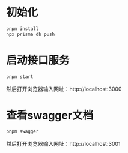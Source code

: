 # 初始化

```bash
pnpm install
npx prisma db push
```

# 启动接口服务

```bash
pnpm start
```

然后打开浏览器输入网址：http://localhost:3000

# 查看swagger文档

```bash
pnpm swagger
```

然后打开浏览器输入网址：http://localhost:3001
